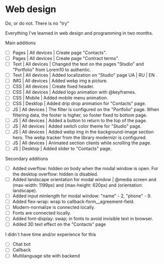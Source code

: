 # Web design

Do, or do not. There is no "try"

Everything I’ve learned in web design and programming in two months.

Main additions

- [ ] Pages | All devices | Create page "Contacts".
- [ ] Pages | All devices | Create page "Contract terms".
- [ ] Text | All devices | Changed the text on the pages "Studio" and "Portfolio" from Lorem10 to authentic.
- [ ] Text | All devices | Added localization on "Studio" page UA | RU | EN
      .
- [ ] IMG | All devices | Added webp img в picture.
- [ ] CSS | All devices | Create fixed header.
- [ ] CSS | All devices | Added logo animation with @keyframes.
- [ ] CSS | Mobile | Added mobile menu animation.
- [ ] CSS | Desktop | Added drip drop animation for "Contacts" page.
- [ ] JS | All devices | The filter is configured on the "Portfolio" page. When filtering data, the footer is higher, so footer fixed to bottom page.
- [ ] JS | All devices | Added a button to return to the top of the page.
- [ ] JS | All devices | Added switch color theme for "Studio" page.
- [ ] JS | All devices | Added webp img in the background-image section hero. The webp tracker from the library modernizr is configured.
- [ ] JS | All devices | Animated section clients while scrolling the page.
- [ ] JS | Desktop | Added slider to "Contacts" page.

Secondary additions

- [ ] Added overflow: hidden on body when the modal window is open. For the
      desktop overflow: hidden is disabled.
- [ ] Added landscape orientation for modal window | @media screen and
      (max-width: 1199px) and (max-height: 620px) and (orientation: landscape).
- [ ] Added input minlength for modal window: "name" - 2, "phone" - 9.
- [ ] Added flex-wrap: wrap to callback-form\_\_agreement-field.
- [ ] Modern-normalize is connected locally.
- [ ] Fonts are connected locally.
- [ ] Added font-display: swap; in fonts to avoid invisible text in browser.
- [ ] Added 3D text effect on the "Contacts" page

I didn`t have time and/or experience for this

- [ ] Chat bot
- [ ] Callback
- [ ] Multilanguage site with backend
